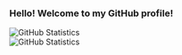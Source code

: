 ### Hello! Welcome to my GitHub profile!

<div style="display:grid; grid-template-columns: auto auto;">
<picture>
  <source srcset="https://github-readme-stats.vercel.app/api?username=UO277653&theme=moltack&show_icons=true&count_private=true">
  <img alt="GitHub Statistics" src="https://user-images.githubusercontent.com/25423296/163456779-a8556205-d0a5-45e2-ac17-42d089e3c3f8.png">
</picture>
 </br>
<picture>
  <source srcset="https://github-readme-stats.vercel.app/api/top-langs/?username=UO277653&theme=moltack&show_icons=true">
  <img alt="GitHub Statistics" src="https://user-images.githubusercontent.com/25423296/163456779-a8556205-d0a5-45e2-ac17-42d089e3c3f8.png">
</picture>
  </div>

<!-- **UO277653/UO277653** is a ✨ _special_ ✨ repository because its `README.md` (this file) appears on your GitHub profile. -->

